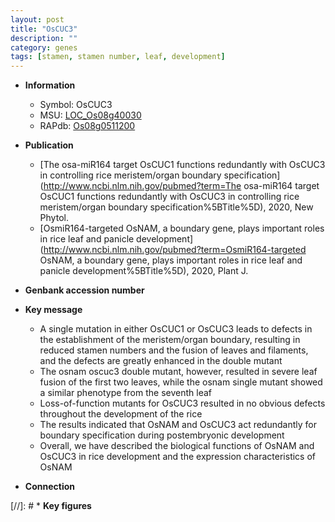 ```yaml
---
layout: post
title: "OsCUC3"
description: ""
category: genes
tags: [stamen, stamen number, leaf, development]
---
```


* **Information**  
    + Symbol: OsCUC3  
    + MSU: [LOC_Os08g40030](http://rice.uga.edu/cgi-bin/ORF_infopage.cgi?orf=LOC_Os08g40030)  
    + RAPdb: [Os08g0511200](https://rapdb.dna.affrc.go.jp/locus/?name=Os08g0511200)  

* **Publication**  
    + [The osa-miR164 target OsCUC1 functions redundantly with OsCUC3 in controlling rice meristem/organ boundary specification](http://www.ncbi.nlm.nih.gov/pubmed?term=The osa-miR164 target OsCUC1 functions redundantly with OsCUC3 in controlling rice meristem/organ boundary specification%5BTitle%5D), 2020, New Phytol.
    + [OsmiR164-targeted OsNAM, a boundary gene, plays important roles in rice leaf and panicle development](http://www.ncbi.nlm.nih.gov/pubmed?term=OsmiR164-targeted OsNAM, a boundary gene, plays important roles in rice leaf and panicle development%5BTitle%5D), 2020, Plant J.

* **Genbank accession number**  

* **Key message**  
    + A single mutation in either OsCUC1 or OsCUC3 leads to defects in the establishment of the meristem/organ boundary, resulting in reduced stamen numbers and the fusion of leaves and filaments, and the defects are greatly enhanced in the double mutant
    + The osnam oscuc3 double mutant, however, resulted in severe leaf fusion of the first two leaves, while the osnam single mutant showed a similar phenotype from the seventh leaf
    + Loss-of-function mutants for OsCUC3 resulted in no obvious defects throughout the development of the rice
    + The results indicated that OsNAM and OsCUC3 act redundantly for boundary specification during postembryonic development
    + Overall, we have described the biological functions of OsNAM and OsCUC3 in rice development and the expression characteristics of OsNAM

* **Connection**  

[//]: # * **Key figures**  


